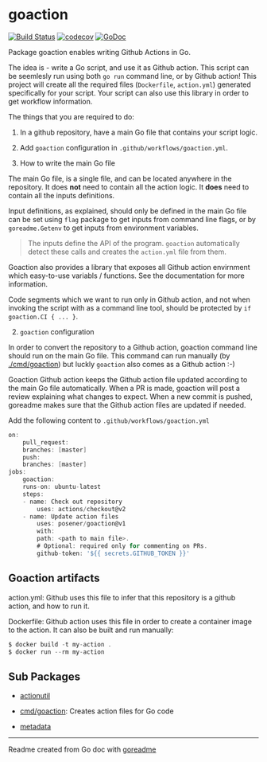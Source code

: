 # goaction

[![Build Status](https://travis-ci.org/posener/goaction.svg?branch=master)](https://travis-ci.org/posener/goaction)
[![codecov](https://codecov.io/gh/posener/goaction/branch/master/graph/badge.svg)](https://codecov.io/gh/posener/goaction)
[![GoDoc](https://img.shields.io/badge/pkg.go.dev-doc-blue)](http://pkg.go.dev/github.com/posener/goaction)

Package goaction enables writing Github Actions in Go.

The idea is - write a Go script, and use it as Github action. This script can be seemlesly run using
both `go run` command line, or by Github action! This project will create all the required files
(`Dockerfile`, `action.yml`) generated specifically for your script. Your script can also use this
library in order to get workflow information.

The things that you are required to do:

1. In a github repository, have a main Go file that contains your script logic.

2. Add `goaction` configuration in `.github/workflows/goaction.yml`.

1. How to write the main Go file

The main Go file, is a single file, and can be located anywhere in the repository. It does **not**
need to contain all the action logic. It **does** need to contain all the inputs definitions.

Input definitions, as explained, should only be defined in the main Go file can be set using `flag`
package to get inputs from command line flags, or by `goreadme.Getenv` to get inputs from
environment variables.

> The inputs define the API of the program. `goaction` automatically detect these calls and creates
> the `action.yml` file from them.

Goaction also provides a library that exposes all Github action envirnment which easy-to-use
variabls / functions. See the documentation for more information.

Code segments which we want to run only in Github action, and not when invoking the script with as
a command line tool, should be protected by `if goaction.CI { ... }`.

2. `goaction` configuration

In order to convert the repository to a Github action, goaction command line should run on the main
Go file. This command can run manually (by [./cmd/goaction](./cmd/goaction)) but luckly `goaction` also comes as a
Github action :-)

Goaction Github action keeps the Github action file updated according to the main Go file
automatically. When a PR is made, goaction will post a review explaining what changes to expect.
When a new commit is pushed, goreadme makes sure that the Github action files are updated if needed.

Add the following content to `.github/workflows/goaction.yml`

```go
on:
	pull_request:
	branches: [master]
	push:
	branches: [master]
jobs:
	goaction:
	runs-on: ubuntu-latest
	steps:
	- name: Check out repository
		uses: actions/checkout@v2
	- name: Update action files
		uses: posener/goaction@v1
		with:
		path: <path to main file>.
		# Optional: required only for commenting on PRs.
		github-token: '${{ secrets.GITHUB_TOKEN }}'
```

## Goaction artifacts

action.yml: Github uses this file to infer that this repository is a github action, and how to run
it.

Dockerfile: Github action uses this file in order to create a container image to the action. It can
also be built and run manually:

```go
$ docker build -t my-action .
$ docker run --rm my-action
```

## Sub Packages

* [actionutil](./actionutil)

* [cmd/goaction](./cmd/goaction): Creates action files for Go code

* [metadata](./metadata)

---
Readme created from Go doc with [goreadme](https://github.com/posener/goreadme)

